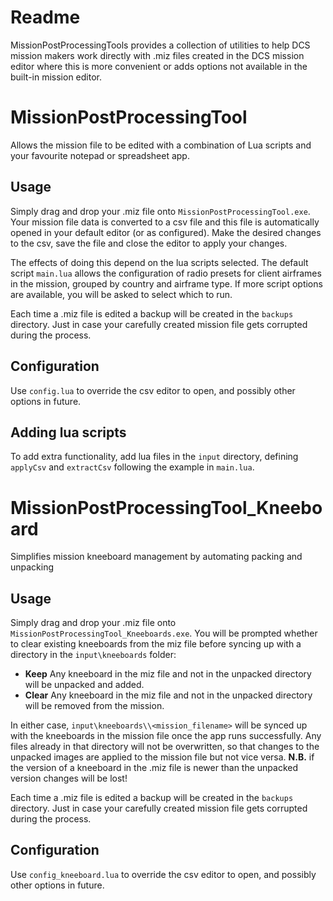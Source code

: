 # Readme
MissionPostProcessingTools provides a collection of utilities to help DCS mission makers work directly with .miz files created in the DCS mission editor where this is more convenient or adds options not available in the built-in mission editor. 

# MissionPostProcessingTool
Allows the mission file to be edited with a combination of Lua scripts and your favourite notepad or spreadsheet app. 

## Usage 
Simply drag and drop your .miz file onto `MissionPostProcessingTool.exe`. Your mission file data is converted to a csv file and this file is automatically opened in your default editor (or as configured). Make the desired changes to the csv, save the file and close the editor to apply your changes.

The effects of doing this depend on the lua scripts selected. The default script `main.lua` allows the configuration of radio presets for client airframes in the mission, grouped by country and airframe type. If more script options are available, you will be asked to select which to run.

Each time a .miz file is edited a backup will be created in the `backups` directory. Just in case your carefully created mission file gets corrupted during the process.

## Configuration

Use `config.lua` to override the csv editor to open, and possibly other options in future.

## Adding lua scripts

To add extra functionality, add lua files in the `input` directory, defining `applyCsv` and `extractCsv` following the example in `main.lua`.

# MissionPostProcessingTool_Kneeboard
Simplifies mission kneeboard management by automating packing and unpacking

## Usage 
Simply drag and drop your .miz file onto `MissionPostProcessingTool_Kneeboards.exe`. You will be prompted whether to clear existing kneeboards from the miz file before syncing up with a directory in the `input\kneeboards` folder:

* **Keep** Any kneeboard in the miz file and not in the unpacked directory will be unpacked and added.
* **Clear** Any kneeboard in the miz file and not in the unpacked directory will be removed from the mission.

In either case, `input\kneeboards\\<mission_filename>` will be synced up with the kneeboards in the mission file once the app runs successfully. Any files already in that directory will not be overwritten, so that changes to the unpacked images are applied to the mission file but not vice versa. 
**N.B.** if the version of a kneeboard in the .miz file is newer than the unpacked version changes will be lost!

Each time a .miz file is edited a backup will be created in the `backups` directory. Just in case your carefully created mission file gets corrupted during the process.

## Configuration
Use `config_kneeboard.lua` to override the csv editor to open, and possibly other options in future.
